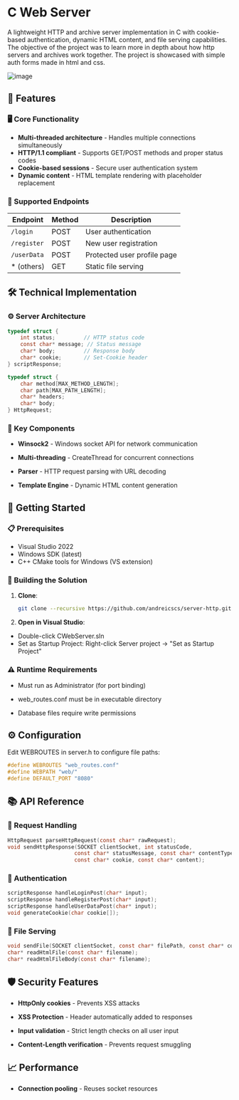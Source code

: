 # C Web Server

A lightweight HTTP and archive server implementation in C with cookie-based authentication, dynamic HTML content, and file serving capabilities.
The objective of the project was to learn more in depth about how http servers and archives work together.
The project is showcased with simple auth forms made in html and css.

![image](https://github.com/user-attachments/assets/928e5957-f3ce-4f88-9640-031d8cdb09dc)


## 🌟 Features

### 🖥️ Core Functionality
- **Multi-threaded architecture** - Handles multiple connections simultaneously
- **HTTP/1.1 compliant** - Supports GET/POST methods and proper status codes
- **Cookie-based sessions** - Secure user authentication system
- **Dynamic content** - HTML template rendering with placeholder replacement

### 📡 Supported Endpoints
| Endpoint    | Method | Description                     |
|-------------|--------|---------------------------------|
| `/login`    | POST   | User authentication             |
| `/register` | POST   | New user registration           |
| `/userData` | POST   | Protected user profile page     |
| * (others)  | GET    | Static file serving             |

## 🛠️ Technical Implementation

### ⚙️ Server Architecture
```c
typedef struct {
    int status;         // HTTP status code
    const char* message; // Status message
    char* body;         // Response body
    char* cookie;       // Set-Cookie header
} scriptResponse;

typedef struct {
    char method[MAX_METHOD_LENGTH];
    char path[MAX_PATH_LENGTH];
    char* headers;
    char* body;
} HttpRequest;
```
### 🔌 Key Components
- **Winsock2** - Windows socket API for network communication

- **Multi-threading** - CreateThread for concurrent connections

- **Parser** - HTTP request parsing with URL decoding

- **Template Engine** - Dynamic HTML content generation

## 🚀 Getting Started
### 📋 Prerequisites
- Visual Studio 2022
- Windows SDK (latest)
- C++ CMake tools for Windows (VS extension)
### 🔧 Building the Solution
1. **Clone**:
   ```bash
   git clone --recursive https://github.com/andreicscs/server-http.git
   ```
2. **Open in Visual Studio**:
  - Double-click CWebServer.sln
  - Set as Startup Project: Right-click Server project → "Set as Startup Project"

### ⚠️ Runtime Requirements
- Must run as Administrator (for port binding)

- web_routes.conf must be in executable directory

- Database files require write permissions

## ⚙️ Configuration
Edit WEBROUTES in server.h to configure file paths:
```c
#define WEBROUTES "web_routes.conf"
#define WEBPATH "web/"
#define DEFAULT_PORT "8080"
```
## 📚 API Reference
### 🔄 Request Handling
```c
HttpRequest parseHttpRequest(const char* rawRequest);
void sendHttpResponse(SOCKET clientSocket, int statusCode, 
                     const char* statusMessage, const char* contentType, 
                     const char* cookie, const char* content);
```
### 🍪 Authentication
```c
scriptResponse handleLoginPost(char* input);
scriptResponse handleRegisterPost(char* input);
scriptResponse handleUserDataPost(char* input);
void generateCookie(char cookie[]);
```
### 📁 File Serving
```c
void sendFile(SOCKET clientSocket, const char* filePath, const char* contentType);
char* readHtmlFile(const char* filename);
char* readHtmlFileBody(const char* filename);
```

## 🛡️ Security Features
- **HttpOnly cookies** - Prevents XSS attacks

- **XSS Protection** - Header automatically added to responses

- **Input validation** - Strict length checks on all user input

- **Content-Length verification** - Prevents request smuggling

## 📈 Performance
- **Connection pooling** - Reuses socket resources
